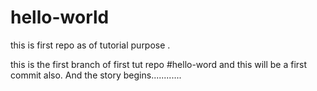 # hello-world
this is first repo as of tutorial purpose .


this is the first branch of first tut repo #hello-word and this will be a first commit also.
 And the story begins............

